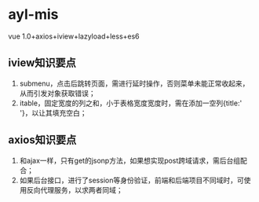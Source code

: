 # ayl-mis
vue 1.0+axios+iview+lazyload+less+es6

## iview知识要点
1. submenu，点击后跳转页面，需进行延时操作，否则菜单未能正常收起来，从而引发对象获取错误；
2. itable，固定宽度的列之和，小于表格宽度宽度时，需在添加一空列{title:' '}，以让其填充空白；

## axios知识要点
1. 和ajax一样，只有get的jsonp方法，如果想实现post跨域请求，需后台组配合；
2. 如果后台接口，进行了session等身份验证，前端和后端项目不同域时，可使用反向代理服务，以求两者同域；

